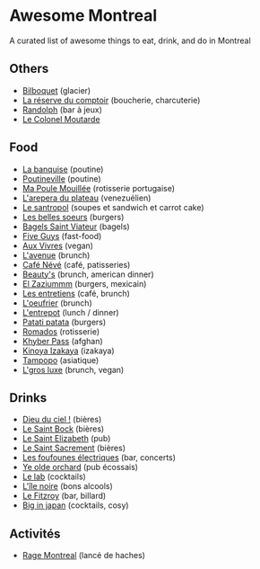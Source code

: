 # Awesome Montreal

A curated list of awesome things to eat, drink, and do in Montreal

## Others

* [Bilboquet](http://www.bilboquet.ca/) (glacier)
* [La réserve du comptoir](http://lareserveducomptoir.ca/) (boucherie, charcuterie)
* [Randolph](https://www.randolph.ca/) (bar à jeux)
* [Le Colonel Moutarde](http://colonelmoutarde.ca/)

## Food

* [La banquise](http://labanquise.com/) (poutine)
* [Poutineville](http://www.poutineville.com/en/home.html) (poutine)
* [Ma Poule Mouillée](http://mapoulemouillee.ca/) (rotisserie portugaise)
* [L'arepera du plateau](http://www.arepera.ca/) (venezuélien)
* [Le santropol](http://santropol.com/) (soupes et sandwich et carrot cake)
* [Les belles soeurs](http://www.restaurantlesbellessoeurs.com/) (burgers)
* [Bagels Saint Viateur](http://www.stviateurbagel.com/) (bagels)
* [Five Guys](http://www.fiveguys.com/) (fast-food)
* [Aux Vivres](https://auxvivres.com/en/) (vegan)
* [L'avenue](http://restaurantlavenue.ca/) (brunch)
* [Café Névé](http://www.cafeneve.com/) (café, patisseries)
* [Beauty's](http://beautys.ca/) (brunch, american dinner)
* [El Zaziummm](http://www.elzaziummmrestaurant.com/) (burgers, mexicain)
* [Les entretiens](http://cafelesentretiens.com/) (café, brunch)
* [L'oeufrier](https://www.loeufrier.ca/) (brunch)
* [L'entrepot](http://entrepot-montroyal.com/) (lunch / dinner)
* [Patati patata](https://patatipatata.ca/) (burgers)
* [Romados](http://www.romados.ca//) (rotisserie)
* [Khyber Pass](http://www.restomontreal.ca/en/1027/khyber-pass) (afghan)
* [Kinoya Izakaya](http://kinoya.ca/en/) (izakaya)
* [Tampopo](http://tampopo.ca/en) (asiatique)
* [L'gros luxe](http://www.lgrosluxe.com/) (brunch, vegan)

## Drinks

* [Dieu du ciel !](http://dieuduciel.com/en/) (bières)
* [Le Saint Bock](http://www.saintbock.com/) (bières)
* [Le Saint Elizabeth](http://www.saintbock.com/) (pub)
* [Le Saint Sacrement](http://www.saint-sacrement.com/) (bières)
* [Les foufounes électriques](https://www.foufouneselectriques.com/) (bar, concerts)
* [Ye olde orchard](http://yeoldeorchard.com/) (pub écossais)
* [Le lab](http://barlelab.com/) (cocktails)
* [L'île noire](http://www.ilenoire.com/) (bons alcools)
* [Le Fitzroy](http://www.fitzroymtl.com/) (bar, billard)
* [Big in japan](http://biginjapanbar.ca/) (cocktails, cosy)

## Activités

* [Rage Montreal](https://www.ragemontreal.com/en/) (lancé de haches)
